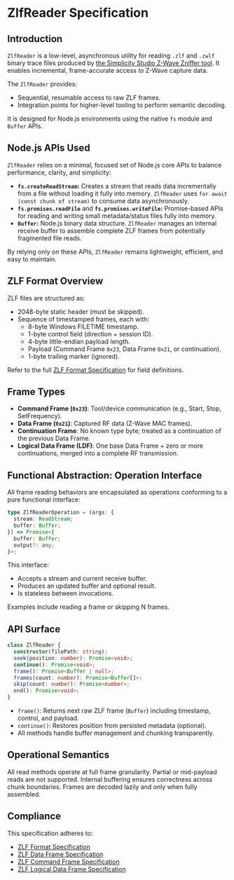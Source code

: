 # ZlfReader Specification

## Introduction

`ZlfReader` is a low-level, asynchronous utility for reading `.zlf` and `.zwlf`
binary trace files produced by
[the Simplicity Studio Z-Wave Zniffer tool](../tools/zniffer.md). It enables
incremental, frame-accurate access to Z-Wave capture data.

The `ZlfReader` provides:

- Sequential, resumable access to raw ZLF frames.
- Integration points for higher-level tooling to perform semantic decoding.

It is designed for Node.js environments using the native `fs` module and
`Buffer` APIs.

## Node.js APIs Used

`ZlfReader` relies on a minimal, focused set of Node.js core APIs to balance
performance, clarity, and simplicity:

- **`fs.createReadStream`:** Creates a stream that reads data incrementally from
  a file without loading it fully into memory. `ZlfReader` uses
  `for await (const chunk of stream)` to consume data asynchronously.
- **`fs.promises.readFile`** and **`fs.promises.writeFile`:** Promise-based APIs
  for reading and writing small metadata/status files fully into memory.
- **`Buffer`:** Node.js binary data structure. `ZlfReader` manages an internal
  receive buffer to assemble complete ZLF frames from potentially fragmented
  file reads.

By relying only on these APIs, `ZlfReader` remains lightweight, efficient, and
easy to maintain.

## ZLF Format Overview

ZLF files are structured as:

- 2048-byte static header (must be skipped).
- Sequence of timestamped frames, each with:
  - 8-byte Windows FILETIME timestamp.
  - 1-byte control field (direction + session ID).
  - 4-byte little-endian payload length.
  - Payload (Command Frame `0x23`, Data Frame `0x21`, or continuation).
  - 1-byte trailing marker (ignored).

Refer to the full [ZLF Format Specification](zlf.md) for field definitions.

## Frame Types

- **Command Frame (`0x23`)**: Tool/device communication (e.g., Start, Stop,
  SetFrequency).
- **Data Frame (`0x21`)**: Captured RF data (Z-Wave MAC frames).
- **Continuation Frame**: No known type byte; treated as a continuation of the
  previous Data Frame.
- **Logical Data Frame (LDF)**: One base Data Frame + zero or more
  continuations, merged into a complete RF transmission.

## Functional Abstraction: Operation Interface

All frame reading behaviors are encapsulated as operations conforming to a pure
functional interface:

```ts
type ZlfReaderOperation = (args: {
  stream: ReadStream;
  buffer: Buffer;
}) => Promise<{
  buffer: Buffer;
  output?: any;
}>;
```

This interface:

- Accepts a stream and current receive buffer.
- Produces an updated buffer and optional result.
- Is stateless between invocations.

Examples include reading a frame or skipping N frames.

## API Surface

```ts
class ZlfReader {
  constructor(filePath: string);
  seek(position: number): Promise<void>;
  continue(): Promise<void>;
  frame(): Promise<Buffer | null>;
  frames(count: number): Promise<Buffer[]>;
  skip(count: number): Promise<number>;
  end(): Promise<void>;
}
```

- `frame()`: Returns next raw ZLF frame (`Buffer`) including timestamp, control,
  and payload.
- `continue()`: Restores position from persisted metadata (optional).
- All methods handle buffer management and chunking transparently.

## Operational Semantics

All read methods operate at full frame granularity. Partial or mid-payload reads
are not supported. Internal buffering ensures correctness across chunk
boundaries. Frames are decoded lazily and only when fully assembled.

## Compliance

This specification adheres to:

- [ZLF Format Specification](zlf.md)
- [ZLF Data Frame Specification](zlf-data-frame.md)
- [ZLF Command Frame Specification](zlf-command-frame.md)
- [ZLF Logical Data Frame Specification](zlf-logical-data-frame.md)
